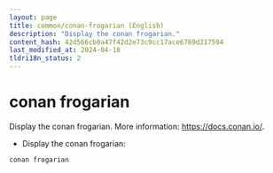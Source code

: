 ```yaml
---
layout: page
title: common/conan-frogarian (English)
description: "Display the conan frogarian."
content_hash: 42d566cb0a47f42d2e73c9cc17ace6769d217594
last_modified_at: 2024-04-18
tldri18n_status: 2
---
```

# conan frogarian

Display the conan frogarian.
More information: <https://docs.conan.io/>.

- Display the conan frogarian:

`conan frogarian`
